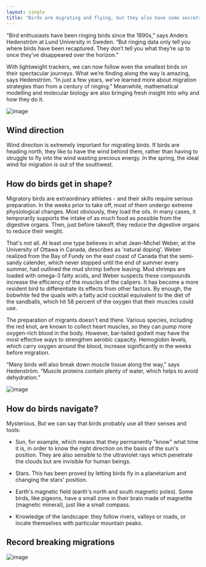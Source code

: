 ```yaml
---
layout: single
title: "Birds are migrating and flying, but they also have some secrets: Solving mysteries of bird migration"
---
```

“Bird enthusiasts have been ringing birds since the 1890s,” says Anders Hedenström at Lund University in Sweden. “But ringing data only tell you where birds have been recaptured. They don’t tell you what they’re up to once they’ve disappeared over the horizon.”

With lightweight trackers, we can now follow even the smallest birds on their spectacular journeys. What we’re finding along the way is amazing, says Hedenström. “In just a few years, we’ve learned more about migration strategies than from a century of ringing.” Meanwhile, mathematical modelling and molecular biology are also bringing fresh insight into why and how they do it.

![image](https://images.unsplash.com/photo-1530385463121-27bb8651ed16?ixlib=rb-1.2.1&ixid=eyJhcHBfaWQiOjEyMDd9&auto=format&fit=crop&w=700&q=80)

<script async src="//pagead2.googlesyndication.com/pagead/js/adsbygoogle.js"></script>
<ins class="adsbygoogle"
     style="display:block; text-align:center;"
     data-ad-layout="in-article"
     data-ad-format="fluid"
     data-ad-client="ca-pub-7868661326160958"
     data-ad-slot="3072558811"></ins>
<script>
     (adsbygoogle = window.adsbygoogle || []).push({});
</script>

Wind direction
-
Wind direction is extremely important for migrating birds. If birds are heading north, they like to have the wind behind them, rather than having to struggle to fly into the wind wasting precious energy. In the spring, the ideal wind for migration is out of the southwest.

How do birds get in shape?
-
Migratory birds are extraordinary athletes - and their skills require serious preparation. In the weeks prior to take off, most of them undergo extreme physiological changes. Most obviously, they load the oils. In many cases, it temporarily supports the intake of as much food as possible from the digestive organs. Then, just before takeoff, they reduce the digestive organs to reduce their weight.

That's not all. At least one type believes in what Jean-Michel Weber, at the University of Ottawa in Canada, describes as 'natural doping'. Weber realized from the Bay of Fundy on the east coast of Canada that the semi-sandy calender, which never stopped until the end of summer every summer, had outlined the mud shrimp before leaving. Mud shrimps are loaded with omega-3 fatty acids, and Weber suspects these compounds increase the efficiency of the muscles of the calipers. It has become a more resident bird to differentiate its effects from other factors. By enough, the bobwhite fed the quails with a fatty acid cocktail equivalent to the diet of the sandballs, which hit 58 percent of the oxygen that their muscles could use.

<script async src="//pagead2.googlesyndication.com/pagead/js/adsbygoogle.js"></script>
<ins class="adsbygoogle"
     style="display:block; text-align:center;"
     data-ad-layout="in-article"
     data-ad-format="fluid"
     data-ad-client="ca-pub-7868661326160958"
     data-ad-slot="3072558811"></ins>
<script>
     (adsbygoogle = window.adsbygoogle || []).push({});
</script>

The preparation of migrants doesn't end there. Various species, including the red knot, are known to collect heart muscles, so they can pump more oxygen-rich blood in the body. However, bar-tailed godwit may have the most effective ways to strengthen aerobic capacity. Hemoglobin levels, which carry oxygen around the blood, increase significantly in the weeks before migration.

“Many birds will also break down muscle tissue along the way,” says Hedenström. “Muscle proteins contain plenty of water, which helps to avoid dehydration.”

![image](https://images.unsplash.com/photo-1526487951791-1801da710737?ixlib=rb-1.2.1&ixid=eyJhcHBfaWQiOjEyMDd9&auto=format&fit=crop&w=635&q=80)

How do birds navigate?
-
Mysterious. But we can say that birds probably use all their senses and tools:

<script async src="//pagead2.googlesyndication.com/pagead/js/adsbygoogle.js"></script>
<ins class="adsbygoogle"
     style="display:block; text-align:center;"
     data-ad-layout="in-article"
     data-ad-format="fluid"
     data-ad-client="ca-pub-7868661326160958"
     data-ad-slot="3072558811"></ins>
<script>
     (adsbygoogle = window.adsbygoogle || []).push({});
</script>

- Sun, for example, which means that they permanently "know" what time it is, in order to know the right direction on the basis of the sun's position. They are also sensible to the ultraviolet rays which penetrate the clouds but are invisible for human beings.

- Stars. This has been proved by letting birds fly in a planetarium and changing the stars' position.

- Earth's magnetic field (earth's north and south magnetic poles). Some birds, like pigeons, have a small zone in their brain made of magnetite (magnetic mineral), just like a small compass.

- Knowledge of the landscape: they follow rivers, valleys or roads, or locate themselves with particular mountain peaks.

Record breaking migrations
-
![image](https://images.newscientist.com/wp-content/uploads/2017/03/mg31180501.jpg)
